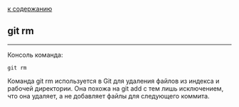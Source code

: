 [ к содержанию](./readme.md)

## git rm
---
Консоль команда:
```bush-
git rm
```

Команда git rm используется в Git для удаления файлов из индекса и рабочей директории. Она похожа на git add с тем лишь исключением, что она удаляет, а не добавляет файлы для следующего коммита.